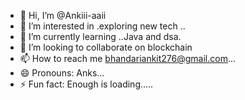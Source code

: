 - 👋 Hi, I’m @Ankiii-aaii
- 👀 I’m interested in .exploring new tech ..
- 🌱 I’m currently learning ..Java and dsa.
- 💞️ I’m looking to collaborate on blockchain
- 📫 How to reach me bhandariankit276@gmail.com...
- 😄 Pronouns: Anks...
- ⚡ Fun fact: Enough is loading.....

<!---
Ankiii-aaii/Ankiii-aaii is a ✨ special ✨ repository because its `README.md` (this file) appears on your GitHub profile.
You can click the Preview link to take a look at your changes.
--->
